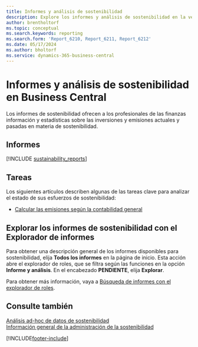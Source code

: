 ```yaml
---
title: Informes y análisis de sostenibilidad
description: Explore los informes y análisis de sostenibilidad en la versión estándar de Business Central.
author: brentholtorf
ms.topic: conceptual
ms.search.keywords: reporting
ms.search.form: 'Report_6210, Report_6211, Report_6212'
ms.date: 05/17/2024
ms.author: bholtorf
ms.service: dynamics-365-business-central
---
```


# <a name="sustainability-reports-and-analytics-in-business-central"></a>Informes y análisis de sostenibilidad en Business Central

Los informes de sostenibilidad ofrecen a los profesionales de las finanzas información y estadísticas sobre las inversiones y emisiones actuales y pasadas en materia de sostenibilidad.  

## <a name="reports"></a>Informes

[!INCLUDE [sustainability_reports](includes/sustainability-reports-include.md)]

## <a name="tasks"></a>Tareas

Los siguientes artículos describen algunas de las tareas clave para analizar el estado de sus esfuerzos de sostenibilidad:

* [Calcular las emisiones según la contabilidad general](finance-sustainability-journal.md)

## <a name="explore-sustainability-reports-with-report-explorer"></a>Explorar los informes de sostenibilidad con el Explorador de informes

Para obtener una descripción general de los informes disponibles para sostenibilidad, elija **Todos los informes** en la página de inicio. Esta acción abre el explorador de roles, que se filtra según las funciones en la opción **Informe y análisis**. En el encabezado **PENDIENTE**, elija **Explorar**.

<!--There isn't an image file for this.

:::image type="content" source="media/report-explorer-sustainability.png" alt-text="Example of sustainability reports on the finance role center." lightbox="media/report-explorer-sustainability.png":::-->

Para obtener más información, vaya a [Búsqueda de informes con el explorador de roles](ui-role-explorer.md).

## <a name="see-also"></a>Consulte también

[Análisis ad-hoc de datos de sostenibilidad](ad-hoc-analysis-sustainability.md)   
[Información general de la administración de la sostenibilidad](finance-manage-sustainability.md)   

[!INCLUDE[footer-include](includes/footer-banner.md)]
